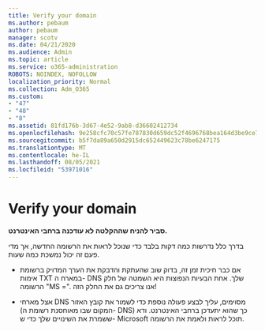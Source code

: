 ```yaml
---
title: Verify your domain
ms.author: pebaum
author: pebaum
manager: scotv
ms.date: 04/21/2020
ms.audience: Admin
ms.topic: article
ms.service: o365-administration
ROBOTS: NOINDEX, NOFOLLOW
localization_priority: Normal
ms.collection: Adm_O365
ms.custom:
- "47"
- "48"
- "8"
ms.assetid: 81fd176b-3d67-4e52-9ab8-d36602412734
ms.openlocfilehash: 9e258cfc70c57fe787830d659dc52f4696768bea164d3be9ce7bcb9e7123c5a9
ms.sourcegitcommit: b5f7da89a650d2915dc652449623c78be6247175
ms.translationtype: MT
ms.contentlocale: he-IL
ms.lasthandoff: 08/05/2021
ms.locfileid: "53971016"
---
```

# <a name="verify-your-domain"></a>Verify your domain

 **סביר להניח שההקלטה לא עודכנה ברחבי האינטרנט.**
  
בדרך כלל נדרשות כמה דקות בלבד כדי שנוכל לראות את הרשומה החדשה, אך מדי פעם זה יכול נמשכת כמה שעות. 
  
- אם כבר חיכית זמן זה, בדוק שוב שהעתקת והדבקת את הערך המדויק ברשומת אימות TXT במארח ה- DNS שלך. אחת הבעיות הנפוצות היא השמטה של חלק הרשומה "‎MS =‎". אנו צריכים גם את החלק הזה!

- אצל מארחי DNS מסוימים, עליך לבצע פעולה נוספת כדי לשמור את קובץ האזור (המקום שבו מאוחסנת רשומת ה- DNS) כך שהוא יתעדכן ברחבי האינטרנט. ודא ששמרת את השינויים שלך כדי ש- Microsoft תוכל לראות ולאמת את הרשומה.

